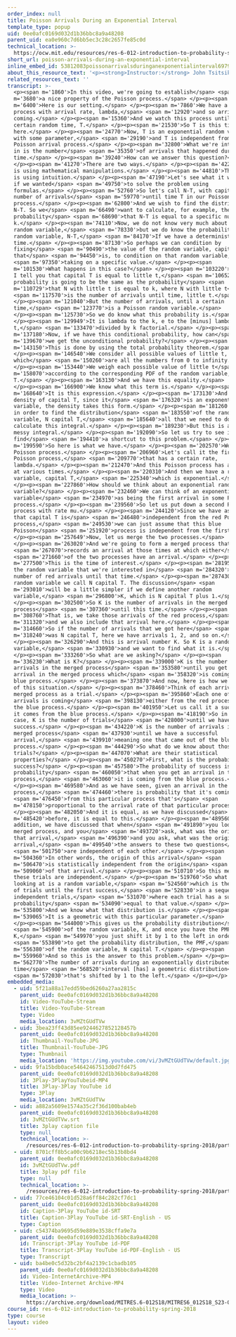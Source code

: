 ```yaml
---
order_index: null
title: Poisson Arrivals During an Exponential Interval
template_type: popup
uid: 0ee0afc0169d032d1b36bbc8a9a48208
parent_uid: ea0e960c7d6bb5ec3c28c2657fe85c0d
technical_location: >-
  https://ocw.mit.edu/resources/res-6-012-introduction-to-probability-spring-2018/part-iii-random-processes/poisson-arrivals-during-an-exponential-interval
short_url: poisson-arrivals-during-an-exponential-interval
inline_embed_id: 53812083poissonarrivalsduringanexponentialinterval69793922
about_this_resource_text: '<p><strong>Instructor:</strong> John Tsitsiklis</p>'
related_resources_text: ''
transcript: >-
  <p><span m='1860'>In this video, we're going to establish</span> <span
  m='3680'>a nice property of the Poisson process.</span> </p><p><span
  m='6400'>Here is our setting.</span> </p><p><span m='7860'>We have a Poisson
  process with arrival rate, lambda,</span> <span m='12920'>and so arrivals keep
  coming.</span> </p><p><span m='15360'>And we watch this process until a
  certain random time, T.</span> </p><p><span m='21530'>So T is this time
  here.</span> </p><p><span m='24770'>Now, T is an exponential random variable
  with some parameter,</span> <span m='29190'>and T is independent from the
  Poisson arrival process.</span> </p><p><span m='32800'>What we're interested
  in is the number</span> <span m='35350'>of arrivals that happened during this
  time.</span> </p><p><span m='39240'>How can we answer this question?</span>
  </p><p><span m='41270'>There are two ways.</span> </p><p><span m='42250'>One
  is using mathematical manipulations.</span> </p><p><span m='44810'>The other
  is using intuition.</span> </p><p><span m='47190'>Let's see what it would take
  if we wanted</span> <span m='49750'>to solve the problem using
  formulas.</span> </p><p><span m='52760'>So let's call N-T, with capital T, the
  number of arrivals</span> <span m='59770'>until time T in our Poisson
  process.</span> </p><p><span m='62800'>And we wish to find the distribution of
  N-T. So we</span> <span m='66490'>want to calculate, for example, the
  probability</span> <span m='68690'>that N-T is equal to a specific number,
  k.</span> </p><p><span m='74110'>Now, we do not know very much about this
  random variable,</span> <span m='78330'>but we do know the probability of the
  random variable, N-T,</span> <span m='84170'>If we have a deterministic
  time.</span> </p><p><span m='87130'>So perhaps we can condition by
  fixing</span> <span m='90490'>the value of the random variable, capital T--
  that</span> <span m='94450'>is, to condition on that random variable,</span>
  <span m='97350'>taking on a specific value.</span> </p><p><span
  m='101530'>What happens in this case?</span> </p><p><span m='103220'>Well, if
  I tell you that capital T is equal to little t,</span> <span m='106520'>this
  probability is going to be the same as the probability</span> <span
  m='110729'>that N with little t is equal to k, where N with little t</span>
  <span m='117570'>is the number of arrivals until time, little t.</span>
  </p><p><span m='121040'>But the number of arrivals, until a certain
  time,</span> <span m='123770'>is a Poisson random variable.</span>
  </p><p><span m='125730'>So we do know what this probability is.</span>
  </p><p><span m='129949'>It is lambda to the k, e to the [minus] lambda
  t,</span> <span m='133470'>divided by k factorial.</span> </p><p><span
  m='137180'>Now, if we have this conditional probability, how can</span> <span
  m='139670'>we get the unconditional probability?</span> </p><p><span
  m='143150'>This is done by using the total probability theorem.</span>
  </p><p><span m='146540'>We consider all possible values of little t,
  which</span> <span m='150260'>are all the numbers from 0 to infinity.</span>
  </p><p><span m='153440'>We weigh each possible value of little t</span> <span
  m='158070'>according to the corresponding PDF of the random variable,
  T.</span> </p><p><span m='163130'>And we have this equality.</span>
  </p><p><span m='166900'>We know what this term is.</span> </p><p><span
  m='168640'>It is this expression.</span> </p><p><span m='173130'>And the
  density of capital T, since it</span> <span m='176320'>is an exponential
  variable, the density takes this form.</span> </p><p><span m='181260'>And so,
  in order to find the distribution</span> <span m='183550'>of the random
  variable, N capital T,</span> <span m='185640'>all that we need to do is to
  calculate this integral.</span> </p><p><span m='189230'>But this is a rather
  messy integral.</span> </p><p><span m='192090'>So let us try to see if we can
  find</span> <span m='194410'>a shortcut to this problem.</span> </p><p><span
  m='199590'>So here is what we have.</span> </p><p><span m='202570'>We have a
  Poisson process.</span> </p><p><span m='206960'>Let's call it the first
  Poisson process,</span> <span m='209770'>that has a certain rate,
  lambda.</span> </p><p><span m='212470'>And this Poisson process has arrivals
  at various times.</span> </p><p><span m='220310'>And then we have a random
  variable, capital T,</span> <span m='225340'>which is exponential.</span>
  </p><p><span m='227860'>How should we think about an exponential random
  variable?</span> </p><p><span m='232460'>We can think of an exponential random
  variable</span> <span m='234970'>as being the first arrival in some Poisson
  process.</span> </p><p><span m='239560'>So let us put down a second Poisson
  process with rate mu.</span> </p><p><span m='244120'>Since we have assumed
  that capital T is</span> <span m='246480'>independent from the red Poisson
  process,</span> <span m='249530'>we can just assume that this blue
  Poisson</span> <span m='251920'>process is independent from the first.</span>
  </p><p><span m='257649'>Now, let us merge the two processes.</span>
  </p><p><span m='263020'>And we're going to form a merged process that</span>
  <span m='267070'>records an arrival at those times at which either</span>
  <span m='271660'>of the two processes have an arrival.</span> </p><p><span
  m='277500'>This is the time of interest.</span> </p><p><span m='281950'>And
  the random variable that we're interested in</span> <span m='284320'>is the
  number of red arrivals until that time.</span> </p><p><span m='287430'>That
  random variable we call N capital T. The discussion</span> <span
  m='293010'>will be a little simpler if we define another random
  variable,</span> <span m='296800'>K, which is N capital T plus 1.</span>
  </p><p><span m='302500'>So K is the number of arrivals in the merged
  process</span> <span m='307360'>until this time.</span> </p><p><span
  m='308760'>That is, we take those arrivals of the red process,</span> <span
  m='311320'>and we also include that arrival here.</span> </p><p><span
  m='314660'>So if the number of arrivals that we got here</span> <span
  m='318240'>was N capital T, here we have arrivals 1, 2, and so on.</span>
  </p><p><span m='326290'>And this is arrival number K. So K is a random
  variable,</span> <span m='330930'>and we want to find what it is.</span>
  </p><p><span m='333260'>So what are we asking?</span> </p><p><span
  m='336230'>What is K?</span> </p><p><span m='339000'>K is the number of
  arrivals in the merged process</span> <span m='353580'>until you get an
  arrival in the merged process which</span> <span m='358320'>is coming from the
  blue process.</span> </p><p><span m='373870'>And now, here is how we can think
  of this situation.</span> </p><p><span m='378460'>Think of each arrival in the
  merged process as a trial.</span> </p><p><span m='395860'>Each one of these
  arrivals is coming</span> <span m='398130'>either from the red process or from
  the blue process.</span> </p><p><span m='401950'>Let us call it a success if
  it comes from the blue process.</span> </p><p><span m='418190'>So in that
  case, K is the number of trials</span> <span m='428000'>until we have a
  success.</span> </p><p><span m='434220'>K is the number of arrivals in the
  merged process</span> <span m='437930'>until we have a successful
  arrival,</span> <span m='439910'>meaning one that came out of the blue
  process.</span> </p><p><span m='444290'>So what do we know about those
  trials?</span> </p><p><span m='447070'>What are their statistical
  properties?</span> </p><p><span m='450270'>First, what is the probability of
  success?</span> </p><p><span m='457580'>The probability of success is the
  probability</span> <span m='460050'>that when you get an arrival in the merged
  process,</span> <span m='463060'>it is coming from the blue process.</span>
  </p><p><span m='469580'>And as we have seen, given an arrival in the merged
  process,</span> <span m='474460'>there is probability that it's coming</span>
  <span m='476450'>from this particular process that's</span> <span
  m='478150'>proportional to the arrival rate of that particular process.</span>
  </p><p><span m='482050'>And it is equal, as we have discussed</span> <span
  m='485420'>before, it is equal to this.</span> </p><p><span m='489560'>In
  addition, we have discussed that when</span> <span m='491890'>you look at the
  merged process, and you</span> <span m='493720'>ask, what was the origin of
  that arrival,</span> <span m='496390'>and you ask, what was the origin of that
  arrival,</span> <span m='499540'>the answers to these two questions</span>
  <span m='501750'>are independent of each other.</span> </p><p><span
  m='504360'>In other words, the origin of this arrival</span> <span
  m='506470'>is statistically independent from the origin</span> <span
  m='509060'>of that arrival.</span> </p><p><span m='510710'>So this means that
  these trials are independent.</span> </p><p><span m='519760'>So what we're
  looking at is a random variable,</span> <span m='524560'>which is the number
  of trials until the first success,</span> <span m='528330'>in a sequence of
  independent trials,</span> <span m='531070'>where each trial has a success
  probability</span> <span m='534090'>equal to that value.</span> </p><p><span
  m='535800'>And we know what that distribution is.</span> </p><p><span
  m='539065'>It is a geometric with this particular parameter.</span>
  </p><p><span m='544000'>This gives us the probability distribution</span>
  <span m='545900'>of the random variable, K, and once you have the PMF of
  K,</span> <span m='549970'>you just shift it by 1 to the left in order</span>
  <span m='553890'>to get the probability distribution, the PMF,</span> <span
  m='556380'>of the random variable, N capital T.</span> </p><p><span
  m='559960'>And so this is the answer to this problem.</span> </p><p><span
  m='562770'>The number of arrivals during an exponentially distributed
  time</span> <span m='568520'>interval [has] a geometric distribution</span>
  <span m='572030'>that's shifted by 1 to the left.</span> </p><p></p>
embedded_media:
  - uid: 5f21a88a17edd59bed6260a27aa2815c
    parent_uid: 0ee0afc0169d032d1b36bbc8a9a48208
    id: Video-YouTube-Stream
    title: Video-YouTube-Stream
    type: Video
    media_location: 3vMZtGUdTVw
  - uid: 3bea23ff43d85ee9244627852128457b
    parent_uid: 0ee0afc0169d032d1b36bbc8a9a48208
    id: Thumbnail-YouTube-JPG
    title: Thumbnail-YouTube-JPG
    type: Thumbnail
    media_location: 'https://img.youtube.com/vi/3vMZtGUdTVw/default.jpg'
  - uid: 9fa15bdb0ace54642467513d0d7fd475
    parent_uid: 0ee0afc0169d032d1b36bbc8a9a48208
    id: 3Play-3PlayYouTubeid-MP4
    title: 3Play-3Play YouTube id
    type: 3Play
    media_location: 3vMZtGUdTVw
  - uid: a882a5609e1574a35c2f36d100bab4eb
    parent_uid: 0ee0afc0169d032d1b36bbc8a9a48208
    id: 3vMZtGUdTVw.srt
    title: 3play caption file
    type: null
    technical_location: >-
      /resources/res-6-012-introduction-to-probability-spring-2018/part-iii-random-processes/poisson-arrivals-during-an-exponential-interval/3vMZtGUdTVw.srt
  - uid: 8701cff8b5ca00c9b6218ec5b13b8bd4
    parent_uid: 0ee0afc0169d032d1b36bbc8a9a48208
    id: 3vMZtGUdTVw.pdf
    title: 3play pdf file
    type: null
    technical_location: >-
      /resources/res-6-012-introduction-to-probability-spring-2018/part-iii-random-processes/poisson-arrivals-during-an-exponential-interval/3vMZtGUdTVw.pdf
  - uid: 77ce46104c01d528a6ff84c282cf7dc1
    parent_uid: 0ee0afc0169d032d1b36bbc8a9a48208
    id: Caption-3Play YouTube id-SRT
    title: Caption-3Play YouTube id-SRT-English - US
    type: Caption
  - uid: c54374ba9695d59e889e3538cffa9e7a
    parent_uid: 0ee0afc0169d032d1b36bbc8a9a48208
    id: Transcript-3Play YouTube id-PDF
    title: Transcript-3Play YouTube id-PDF-English - US
    type: Transcript
  - uid: ba4be0c5d32bc2bf4a2139c1cbadb105
    parent_uid: 0ee0afc0169d032d1b36bbc8a9a48208
    id: Video-InternetArchive-MP4
    title: Video-Internet Archive-MP4
    type: Video
    media_location: >-
      https://archive.org/download/MITRES.6-012S18/MITRES6_012S18_S23-02_300k.mp4
course_id: res-6-012-introduction-to-probability-spring-2018
type: course
layout: video
---
```

